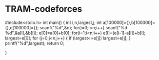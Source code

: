 # TRAM-codeforces
#include<stdio.h>
int main()
{
    int i,n,largest,j;
    int a[100000]={},b[100000]={},e[100000]={};
    scanf("%d",&n);
    for(i=0;i<n;i++)
        scanf("%d %d",&a[i],&b[i]);
    e[0]=a[0]+b[0];
    for(i=1;i<n;i++)
        e[i]=(e[i-1]-a[i])+b[i];
    largest=e[0];
    for (j=0;j<n;j++)
    {
      if (largest<=e[j])
               largest=e[j];
    }
    printf("%d",largest);
    return 0;

}
